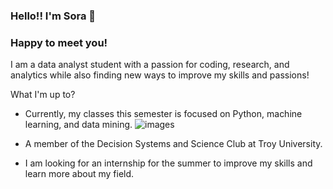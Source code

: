 ### Hello!! I'm Sora :herb:

### Happy to meet you!

I am a data analyst student with a passion for coding, research, and analytics while also finding new ways to improve my skills and passions!            

What I'm up to? 

  - Currently, my classes this semester is focused on Python, machine learning, and data mining. ![images](https://user-images.githubusercontent.com/96566394/160768677-2697e406-5bbb-4110-ba6f-1281320d1677.jpg)

  - A member of the Decision Systems and Science Club at Troy University.
  - I am looking for an internship for the summer to improve my skills and learn more about my field. 


<!--
**iamsooraa/iamsooraa** is a ✨ _special_ ✨ repository because its `README.md` (this file) appears on your GitHub profile.



Here are some ideas to get you started:
![images](https://user-images.githubusercontent.com/96566394/160768677-2697e406-5bbb-4110-ba6f-1281320d1677.jpg)

- 🔭 I’m currently working on ...
- 🌱 I’m currently learning ...
- 👯 I’m looking to collaborate on ...
- 🤔 I’m looking for help with ...
- 💬 Ask me about ...
- 📫 How to reach me: ...
- 😄 Pronouns: ...
- ⚡ Fun fact: ...
-->
